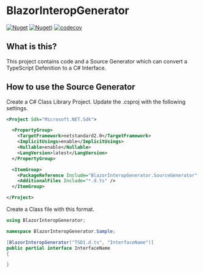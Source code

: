 # BlazorInteropGenerator

[![Nuget](https://img.shields.io/nuget/vpre/BlazorInteropGenerator.svg?style=flat-square)](https://www.nuget.org/packages/BlazorInteropGenerator)
[![Nuget)](https://img.shields.io/nuget/dt/BlazorInteropGenerator.svg?style=flat-square)](https://www.nuget.org/packages/BlazorInteropGenerator)
[![codecov](https://codecov.io/gh/IvanJosipovic/BlazorInteropGenerator/branch/alpha/graph/badge.svg?token=HmcWySWxe5)](https://codecov.io/gh/IvanJosipovic/BlazorInteropGenerator)

## What is this?

This project contains code and a Source Generator which can convert a TypeScript Defenition to a C# Interface.

## How to use the Source Generator
Create a C# Class Library Project.
Update the .csproj with the following settings.

```xml
<Project Sdk="Microsoft.NET.Sdk">

  <PropertyGroup>
    <TargetFramework>netstandard2.0</TargetFramework>
    <ImplicitUsings>enable</ImplicitUsings>
    <Nullable>enable</Nullable>
    <LangVersion>latest</LangVersion>
  </PropertyGroup>

  <ItemGroup>
    <PackageReference Include="BlazorInteropGenerator.SourceGenerator" Version="1.0.0-*" OutputItemType="Analyzer" ReferenceOutputAssembly="false" />
    <AdditionalFiles Include="*.d.ts" />
  </ItemGroup>

</Project>
```

Create a Class file with this format.
```c#
using BlazorInteropGenerator;

namespace BlazorInteropGenerator.Sample;

[BlazorInteropGenerator("TSD1.d.ts", "InterfaceName")]
public partial interface InterfaceName
{

}

```